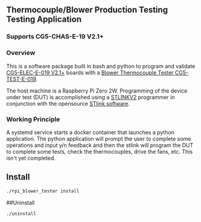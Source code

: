 ## Thermocouple/Blower Production Testing Testing Application
### Supports CG5-CHAS-E-19 V2.1+

### Overview
This is a software package built in bash and python to program and validate
[CG5-ELEC-E-019 V2.1+](https://gastronomous.365.altium.com/designs/42E0F161-9A46-4870-873C-406A7E8BF709#design) boards with a [Blower Thermocouple Tester CG5-TEST-E-019](https://gastronomous.365.altium.com/designs/2D430438-1214-45B7-B8A9-F794314B5EE8?activeDocumentId=RPI_ZERO.SchDoc&variant=[No+Variations]&activeView=SCH&location=[1,96.74,17.35,27.39]#design). 

The host machine is a Raspberry Pi Zero 2W. Programming of the device under test (DUT) is accomplished using a [STLINKV2](https://www.amazon.ca/CANADUINO-Compatible-Circuit-Programmer-Debugger/dp/B07B2K6ZPK/ref=asc_df_B07B2K6ZPK?mcid=d99c4133b6a134a289509d90224f34ed&tag=googleshopc0c-20&linkCode=df0&hvadid=706724917350&hvpos=&hvnetw=g&hvrand=15777128983881431215&hvpone=&hvptwo=&hvqmt=&hvdev=c&hvdvcmdl=&hvlocint=&hvlocphy=9192147&hvtargid=pla-836307266791&psc=1&gad_source=1)  programmer in conjunction with the opensource [STlink software](https://github.com/stlink-org/stlink?tab=readme-ov-file). 

### Working Principle
A systemd service starts a docker container that launches a python application. The python application will prompt the user to complete some operations and input y/n feedback and then the stlink will program the DUT to complete some tests, check the thermocouples, drive the fans, etc. This isn't yet completed.

## Install
```sh
./rpi_blower_tester install
```

##Uninstall
```sh
./uninstall
```
